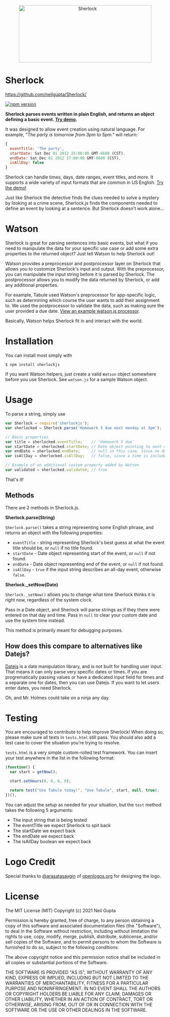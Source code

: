 <div align="center">
  <a href="https://github.com/neilgupta/Sherlock/">
    <img width="419px" height="181px" src="https://neilgupta.github.io/Sherlock/logotype.svg" alt="Sherlock" />
  </a>
</div>

Sherlock
========

https://github.com/neilgupta/Sherlock/

[![npm version](https://badge.fury.io/js/sherlockjs.svg)](https://badge.fury.io/js/sherlockjs)

**Sherlock parses events written in plain English, and returns an object defining a basic event.
[Try demo](https://sherlock.neil.gg/).**

It was designed to allow event creation using natural language. For example, *"The party is tomorrow from 3pm to 5pm."* will return:

```javascript
{
  eventTitle: 'The party',
  startDate: Sat Dec 01 2012 15:00:00 GMT-0600 (CST),
  endDate: Sat Dec 01 2012 17:00:00 GMT-0600 (CST),
  isAllDay: false
}
```

Sherlock can handle times, days, date ranges, event titles, and more. It supports a wide variety of input formats that are common in US English. [Try the demo!](https://sherlock.neil.gg/)

Just like Sherlock the detective finds the clues needed to solve a mystery by looking at a crime scene, Sherlock.js finds the components needed to define an event by looking at a sentence. But Sherlock doesn't work alone...

# Watson

Sherlock is great for parsing sentences into basic events, but what if you need to manipulate the data for your specific use case or add some extra properties to the returned object? Just tell Watson to help Sherlock out!

Watson provides a preprocessor and postprocessor layer on Sherlock that allows you to customize Sherlock's input and output. With the preprocessor, you can manipulate the input string before it is parsed by Sherlock. The postprocessor allows you to modify the data returned by Sherlock, or add any additional properties.

For example, Tabule used Watson's preprocessor for app-specific logic, such as determining which course the user wants to add their assignment to. We used the postprocessor to validate the data, such as making sure the user provided a due date. [View an example watson.js processor](https://github.com/neilgupta/Sherlock/blob/master/watson.js).

Basically, Watson helps Sherlock fit in and interact with the world.

# Installation

You can install most simply with

    $ npm install sherlockjs

If you want Watson helpers, just create a valid `Watson` object somewhere before you use Sherlock. See `watson.js` for a sample Watson object.

# Usage

To parse a string, simply use

```javascript
var Sherlock = require('sherlockjs');
var sherlocked = Sherlock.parse('Homework 5 due next monday at 3pm');

// Basic properties
var title = sherlocked.eventTitle;    // 'Homework 5 due'
var startDate = sherlocked.startDate; // Date object pointing to next monday at 3pm
var endDate = sherlocked.endDate;     // null in this case, since no duration was given
var isAllDay = sherlocked.isAllDay;   // false, since a time is included with the event

// Example of an additional custom property added by Watson
var validated = sherlocked.validated; // true
```

That's it!

## Methods

There are 2 methods in Sherlock.js.

**Sherlock.parse(String)**

`Sherlock.parse()` takes a string representing some English phrase, and returns an object with the following properties:

* `eventTitle` - string representing Sherlock's best guess at what the event title should be, or `null` if no title found.
* `startDate` - Date object representing start of the event, or `null` if not found.
* `endDate` - Date object representing end of the event, or `null` if not found.
* `isAllDay` - `true` if the input string describes an all-day event, otherwise `false`.

**Sherlock._setNow(Date)**

`Sherlock._setNow()` allows you to change what time Sherlock thinks it is right now, regardless of the system clock.

Pass in a Date object, and Sherlock will parse strings as if they there were entered on that day and time.
Pass in `null` to clear your custom date and use the system time instead.

This method is primarily meant for debugging purposes.

## How does this compare to alternatives like Datejs?

[Datejs](http://www.datejs.com) is a date manipulation library, and is not built for handling user input. That means it can only parse very specific dates or times. If you are progrematically passing values or have a dedicated input field for times and a separate one for dates, then you can use Datejs. If you want to let users enter dates, you need Sherlock.

Oh, and Mr. Holmes could take on a ninja any day.

# Testing

You are encouraged to contribute to help improve Sherlock! When doing so, please make sure all tests in `tests.html` still pass. You should also add a test case to cover the situation you're trying to resolve.

`tests.html` is a very simple custom-rolled test framework. You can insert your test anywhere in the list in the following format:

```javascript
(function() {
  var start = getNow();

  start.setHours(0, 0, 0, 0);

  return test("Use Tabule today!", "Use Tabule", start, null, true);
})(),
```

You can adjust the setup as needed for your situation, but the `test` method takes the following 5 arguments:

* The input string that is being tested
* The eventTitle we expect Sherlock to spit back
* The startDate we expect back
* The endDate we expect back
* The isAllDay boolean we expect back

# Logo Credit

Special thanks to [@arasatasaygin](https://github.com/arasatasaygin) of [openlogos.org](http://openlogos.org/) for designing the logo.

# License

The MIT License (MIT)
Copyright (c) 2021 Neil Gupta

Permission is hereby granted, free of charge, to any person obtaining a copy of this software and associated documentation files (the "Software"), to deal in the Software without restriction, including without limitation the rights to use, copy, modify, merge, publish, distribute, sublicense, and/or sell copies of the Software, and to permit persons to whom the Software is furnished to do so, subject to the following conditions:

The above copyright notice and this permission notice shall be included in all copies or substantial portions of the Software.

THE SOFTWARE IS PROVIDED "AS IS", WITHOUT WARRANTY OF ANY KIND, EXPRESS OR IMPLIED, INCLUDING BUT NOT LIMITED TO THE WARRANTIES OF MERCHANTABILITY, FITNESS FOR A PARTICULAR PURPOSE AND NONINFRINGEMENT. IN NO EVENT SHALL THE AUTHORS OR COPYRIGHT HOLDERS BE LIABLE FOR ANY CLAIM, DAMAGES OR OTHER LIABILITY, WHETHER IN AN ACTION OF CONTRACT, TORT OR OTHERWISE, ARISING FROM, OUT OF OR IN CONNECTION WITH THE SOFTWARE OR THE USE OR OTHER DEALINGS IN THE SOFTWARE.
